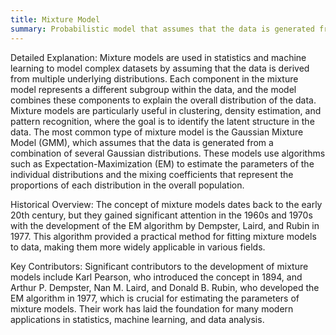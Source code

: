 ```yaml
---
title: Mixture Model
summary: Probabilistic model that assumes that the data is generated from a mixture of several distributions, each representing a different subpopulation within the overall population.
---
```

Detailed Explanation:
Mixture models are used in statistics and machine learning to model complex datasets by assuming that the data is derived from multiple underlying distributions. Each component in the mixture model represents a different subgroup within the data, and the model combines these components to explain the overall distribution of the data. Mixture models are particularly useful in clustering, density estimation, and pattern recognition, where the goal is to identify the latent structure in the data. The most common type of mixture model is the Gaussian Mixture Model (GMM), which assumes that the data is generated from a combination of several Gaussian distributions. These models use algorithms such as Expectation-Maximization (EM) to estimate the parameters of the individual distributions and the mixing coefficients that represent the proportions of each distribution in the overall population.

Historical Overview:
The concept of mixture models dates back to the early 20th century, but they gained significant attention in the 1960s and 1970s with the development of the EM algorithm by Dempster, Laird, and Rubin in 1977. This algorithm provided a practical method for fitting mixture models to data, making them more widely applicable in various fields.

Key Contributors:
Significant contributors to the development of mixture models include Karl Pearson, who introduced the concept in 1894, and Arthur P. Dempster, Nan M. Laird, and Donald B. Rubin, who developed the EM algorithm in 1977, which is crucial for estimating the parameters of mixture models. Their work has laid the foundation for many modern applications in statistics, machine learning, and data analysis.